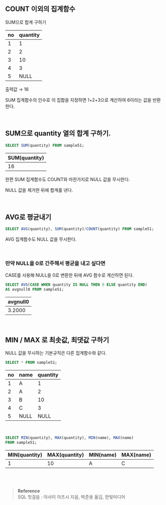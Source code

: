 ## COUNT 이외의 집계함수

SUM으로 합계 구하기

| no | quantity |
| --- | --- |
| 1 | 1 |
| 2 | 2 |
| 3 | 10 |
| 4 | 3 |
| 5 | NULL |

출력값 → 16


SUM 집계함수의 인수로 이 집합을 지정하면 1+2+3으로 계산하여 6이라는 값을 반환한다.

<br/>

## SUM으로 quantity 열의 합계 구하기.

```sql
SELECT SUM(quantity) FROM sample51;
```


| SUM(quantity) |
| --- |
| 16 |

한편 SUM 집계함수도 COUNT와 마찬가지로 NULL 값을 무시한다.

NULL 값을 제거한 뒤에 합계를 낸다.

<br/>

## AVG로 평균내기

```sql
SELECT AVG(quantity), SUM(quantity)/COUNT(quantity) FROM sample51;
```



AVG 집계함수도 NULL 값을 무시한다.


<br/>

### 만약 NULL을 0로 간주해서 평균을 내고 싶다면

CASE를 사용해 NULL을 0로 변환한 뒤에 AVG 함수로 계산하면 된다.

```sql
SELECT AVG(CASE WHEN quantity IS NULL THEN 0 ELSE quantity END) 
AS avgnull0 FROM sample51;
```


| avgnull0 |
| --- |
| 3.2000 |

<br/>

## MIN / MAX 로 최솟값, 최댓값 구하기

NULL 값을 무시하는 기본규칙은 다른 집계함수와 같다.

```sql
SELECT * FROM sample51;
```



| no | name | quantity |
| --- | --- | --- |
| 1 | A | 1 |
| 2 | A | 2 |
| 3 | B | 10 |
| 4 | C | 3 |
| 5 | NULL | NULL |

<br/>

```sql
SELECT MIN(quantity), MAX(quantity), MIN(name), MAX(name)
FROM sample51;
```



| MIN(quantity) | MAX(quantity) | MIN(name) | MAX(name) |
| --- | --- | --- | --- |
| 1 | 10 | A | C |

<br/><br/>

>**Reference** <br/> SQL 첫걸음 : 아사이 아츠시 지음, 박준용 옮김, 한빛미디어
